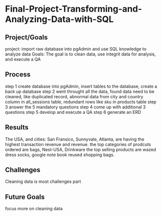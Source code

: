 # Final-Project-Transforming-and-Analyzing-Data-with-SQL

## Project/Goals
project: import raw database into pgAdmin and use SQL knowledge to analyze data 
Goals: The goal is to clean data, use integrit data for analysis, and execute a QA

## Process
step 1
create database into pgAdmin,
insert tables to the database,
create a back up database
step 2
went throught all the data, 
found data need to be cleaned, like duplicated record,
abnormal data from city and country column in all_sessions table, redundant rows like sku in products table
step 3
answer the 5 mandatory questions
step 4
come up with additional 3 questions
step 5 
develop and execute a QA
step 6
generate an ERD

## Results
The USA, and cities: San Fransico, Sunnyvale, Atlanta, are having the highest transaction revenue and revenue.
the top categories of prodcuts ordered are bags, Nest-USA, Drinkware
the top selling products are wazed dress socks, google note book reused shopping bags.

## Challenges 
Cleaning data is most challenges part

## Future Goals
focus more on cleaning data
